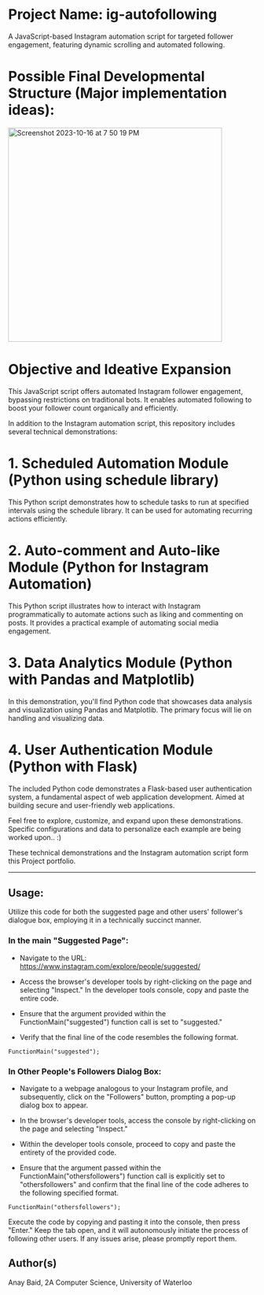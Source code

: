 # Project Name: ig-autofollowing
A JavaScript-based Instagram automation script for targeted follower engagement, featuring dynamic scrolling and automated following.

# Possible Final Developmental Structure (Major implementation ideas): 
<img width="435" alt="Screenshot 2023-10-16 at 7 50 19 PM" src="https://github.com/anaybaid7/ig-autofollowing/assets/72332988/cefbe85c-b24a-4ebd-91ac-61410ac22479"> 

# Objective and Ideative Expansion
This JavaScript script offers automated Instagram follower engagement, bypassing restrictions on traditional bots. It enables automated following to boost your follower count organically and efficiently.

In addition to the Instagram automation script, this repository includes several technical demonstrations: 

# 1. Scheduled Automation Module (Python using schedule library)
This Python script demonstrates how to schedule tasks to run at specified intervals using the schedule library. It can be used for automating recurring actions efficiently.

# 2. Auto-comment and Auto-like Module (Python for Instagram Automation)
This Python script illustrates how to interact with Instagram programmatically to automate actions such as liking and commenting on posts. It provides a practical example of automating social media engagement.

# 3. Data Analytics Module (Python with Pandas and Matplotlib)
In this demonstration, you'll find Python code that showcases data analysis and visualization using Pandas and Matplotlib. The primary focus will lie on handling and visualizing data.

# 4. User Authentication Module (Python with Flask)
The included Python code demonstrates a Flask-based user authentication system, a fundamental aspect of web application development. Aimed at building secure and user-friendly web applications.

Feel free to explore, customize, and expand upon these demonstrations. Specific configurations and data to personalize each example are being worked upon.. :) 

These technical demonstrations and the Instagram automation script form this Project portfolio. 

*************************************************************************************************************************************************************************************

## Usage: 
Utilize this code for both the suggested page and other users' follower's dialogue box, employing it in a technically succinct manner.

### In the main "Suggested Page":

* Navigate to the URL: https://www.instagram.com/explore/people/suggested/

* Access the browser's developer tools by right-clicking on the page and selecting "Inspect." In the developer tools console, copy and paste the entire code.

* Ensure that the argument provided within the FunctionMain("suggested") function call is set to "suggested."

* Verify that the final line of the code resembles the following format.
```
FunctionMain("suggested");
```

### In Other People's Followers Dialog Box: 

* Navigate to a webpage analogous to your Instagram profile, and subsequently, click on the "Followers" button, prompting a pop-up dialog box to appear.
  
* In the browser's developer tools, access the console by right-clicking on the page and selecting "Inspect."
  
* Within the developer tools console, proceed to copy and paste the entirety of the provided code.
  
* Ensure that the argument passed within the FunctionMain("othersfollowers") function call is explicitly set to "othersfollowers" and confirm that the final line of the code adheres to the following specified format.
```
FunctionMain("othersfollowers");
```

Execute the code by copying and pasting it into the console, then press "Enter." Keep the tab open, and it will autonomously initiate the process of following other users. If any issues arise, please promptly report them.

## Author(s)
Anay Baid, 2A Computer Science, University of Waterloo


